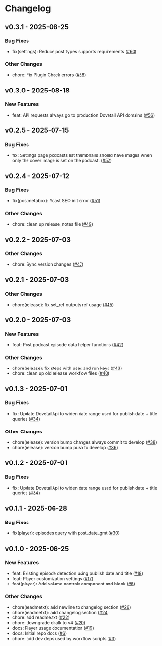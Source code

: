 # Changelog

## v0.3.1 - 2025-08-25

### Bug Fixes

- fix(settings): Reduce post types supports requirements ([#60](https://github.com/jasonbahl/automation-tests/pull/60))

### Other Changes

- chore: Fix Plugin Check errors ([#58](https://github.com/jasonbahl/automation-tests/pull/58))



## v0.3.0 - 2025-08-18

### New Features

- feat: API requests always go to production Dovetail API domains ([#56](https://github.com/jasonbahl/automation-tests/pull/56))



## v0.2.5 - 2025-07-15

### Bug Fixes

- fix: Settings page podcasts list thumbnails should have images when only the cover image is set on the podcast. ([#52](https://github.com/jasonbahl/automation-tests/pull/52))



## v0.2.4 - 2025-07-12

### Bug Fixes

- fix(postmetabox): Yoast SEO init error ([#51](https://github.com/jasonbahl/automation-tests/pull/51))

### Other Changes

- chore: clean up release_notes file ([#49](https://github.com/jasonbahl/automation-tests/pull/49))



## v0.2.2 - 2025-07-03

### Other Changes

- chore: Sync version changes ([#47](https://github.com/jasonbahl/automation-tests/pull/47))



## v0.2.1 - 2025-07-03

### Other Changes

- chore(release): fix set_ref outputs ref usage ([#45](https://github.com/jasonbahl/automation-tests/pull/45))



## v0.2.0 - 2025-07-03

### New Features

- feat: Post podcast episode data helper functions ([#42](https://github.com/jasonbahl/automation-tests/pull/42))

### Other Changes

- chore(release): fix steps with uses and run keys ([#43](https://github.com/jasonbahl/automation-tests/pull/43))
- chore: clean up old release workflow files ([#40](https://github.com/jasonbahl/automation-tests/pull/40))



## v0.1.3 - 2025-07-01

### Bug Fixes

- fix: Update DovetailApi to widen date range used for publish date + title queries ([#34](https://github.com/jasonbahl/automation-tests/pull/34))

### Other Changes

- chore(release): version bump changes always commit to develop ([#38](https://github.com/jasonbahl/automation-tests/pull/38))
- chore(release): version bump push to develop ([#36](https://github.com/jasonbahl/automation-tests/pull/36))



## v0.1.2 - 2025-07-01

### Bug Fixes

- fix: Update DovetailApi to widen date range used for publish date + title queries ([#34](https://github.com/jasonbahl/automation-tests/pull/34))



## v0.1.1 - 2025-06-28

### Bug Fixes

- fix(player): episodes query with post_date_gmt ([#30](https://github.com/jasonbahl/automation-tests/pull/30))



## v0.1.0 - 2025-06-25

### New Features

- feat: Existing episode detection using publish date and title ([#18](https://github.com/jasonbahl/automation-tests/pull/18))
- feat: Player customization settings ([#17](https://github.com/jasonbahl/automation-tests/pull/17))
- feat(player): Add volume controls component and block ([#5](https://github.com/jasonbahl/automation-tests/pull/5))

### Other Changes

- chore(readmetxt): add newline to changelog section ([#26](https://github.com/jasonbahl/automation-tests/pull/26))
- chore(readmetxt): add changelog section ([#24](https://github.com/jasonbahl/automation-tests/pull/24))
- chore: add readme.txt ([#22](https://github.com/jasonbahl/automation-tests/pull/22))
- chore: downgrade chalk to v4 ([#20](https://github.com/jasonbahl/automation-tests/pull/20))
- docs: Player usage documentation ([#19](https://github.com/jasonbahl/automation-tests/pull/19))
- docs: Initial repo docs ([#6](https://github.com/jasonbahl/automation-tests/pull/6))
- chore: add dev deps used by workflow scripts ([#3](https://github.com/jasonbahl/automation-tests/pull/3))

